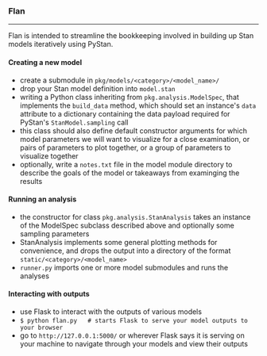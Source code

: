 ### Flan
-----
Flan is intended to streamline the bookkeeping involved in building up Stan models iteratively using PyStan.

#### Creating a new model
 - create a submodule in `pkg/models/<category>/<model_name>/`
 - drop your Stan model definition into `model.stan`
 - writing a Python class inheriting from `pkg.analysis.ModelSpec`, that implements the `build_data` method, which should set an instance's `data` attribute to a dictionary containing the data payload required for PyStan's `StanModel.sampling` call
 - this class should also define default constructor arguments for which model parameters we will want to visualize for a close examination, or pairs of parameters to plot together, or a group of parameters to visualize together
 - optionally, write a `notes.txt` file in the model module directory to describe the goals of the model or takeaways from examinging the results

#### Running an analysis
 - the constructor for class `pkg.analysis.StanAnalysis` takes an instance of the ModelSpec subclass described above and optionally some sampling parameters
 - StanAnalysis implements some general plotting methods for convenience, and drops the output into a directory of the format `static/<category>/<model_name>`
 - `runner.py` imports one or more model submodules and runs the analyses
 
#### Interacting with outputs
 - use Flask to interact with the outputs of various models
 - `$ python flan.py   # starts Flask to serve your model outputs to your browser`
 - go to `http://127.0.0.1:5000/` or wherever Flask says it is serving on your machine to navigate through your models and view their outputs